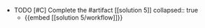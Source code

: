   - TODO [#C] Complete the #artifact [[solution 5]]
    collapsed:: true
    - {{embed [[solution 5/workflow]]}}







